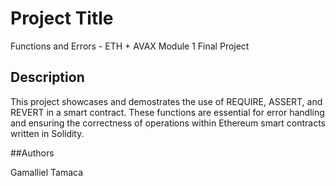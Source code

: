 # Project Title

Functions and Errors - ETH + AVAX Module 1 Final Project

## Description

This project showcases and demostrates the use of REQUIRE, ASSERT, and REVERT in a smart contract. These functions are essential for error handling and ensuring the correctness of operations within Ethereum smart contracts written in Solidity.

##Authors

Gamalliel Tamaca
